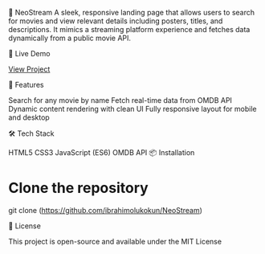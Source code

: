 📁 NeoStream
A sleek, responsive landing page that allows users to search for movies and view relevant details including posters, titles, and descriptions. It mimics a streaming platform experience and fetches data dynamically from a public movie API.

🔗 Live Demo

[View Project](https://neo-stream.vercel.app/)


🚀 Features

Search for any movie by name
Fetch real-time data from OMDB API
Dynamic content rendering with clean UI
Fully responsive layout for mobile and desktop

🛠 Tech Stack

HTML5
CSS3
JavaScript (ES6)
OMDB API
📦 Installation

# Clone the repository
git clone (https://github.com/ibrahimolukokun/NeoStream)

📄 License

This project is open-source and available under the MIT License
